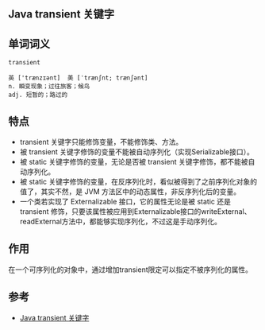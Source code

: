 ## Java transient 关键字

## 单词词义
```
transient

英 ['trænzɪənt]  美 [ˈtrænʃnt; trænʃənt]
n. 瞬变现象；过往旅客；候鸟
adj. 短暂的；路过的
```

## 特点
* transient 关键字只能修饰变量，不能修饰类、方法。
* 被 transient 关键字修饰的变量不能被自动序列化（实现Serializable接口）。
* 被 static 关键字修饰的变量，无论是否被 transient 关键字修饰，都不能被自动序列化。
* 被 static 关键字修饰的变量，在反序列化时，看似被得到了之前序列化对象的值了，其实不然，是 JVM 方法区中的动态属性，非反序列化后的变量。
* 一个类若实现了 Externalizable 接口，它的属性无论是被 static 还是 transient 修饰，只要该属性被应用到Externalizable接口的writeExternal、readExternal方法中，都能够实现序列化，不过这是手动序列化。

## 作用
在一个可序列化的对象中，通过增加transient限定可以指定不被序列化的属性。

## 参考

* [Java transient 关键字](https://zhuanlan.zhihu.com/p/25558135)
